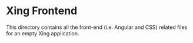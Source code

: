 # Xing Frontend

This directory contains all the front-end (i.e. Angular and CSS) related files for
an empty Xing application.

